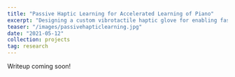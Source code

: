 ```yaml
---
title: "Passive Haptic Learning for Accelerated Learning of Piano"
excerpt: "Designing a custom vibrotactile haptic glove for enabling faster learning of piano skills. Leading a group of undergraduates in manufacturing glove hardware and organizing user studies to evaluate performance. Earned 2nd place Oral Presentation Award at Georgia Tech's 2022 Undergraduate Research Symposium, to be presented at Intelligent Music Interfaces Workshop at CHI 2022."
teaser: "/images/passivehapticlearning.jpg"
date: "2021-05-12"
collection: projects
tag: research
---
```


Writeup coming soon!
